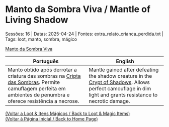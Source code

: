 
# Manto da Sombra Viva / Mantle of Living Shadow

Sessões: 16 | Datas: 2025-04-24 | Fontes: extra_relato_crianca_perdida.txt | Tags: loot, manto, sombra, mágico

[Manto da Sombra Viva](manto_sombra_viva.png)

| Português | English |
|-----------|---------|
| Manto obtido após derrotar a criatura das sombras na [Cripta das Sombras](cripta_das_sombras.md). Permite camuflagem perfeita em ambientes de penumbra e oferece resistência a necrose. | Mantle gained after defeating the shadow creature in the [Crypt of Shadows](cripta_das_sombras.md). Allows perfect camouflage in dim light and grants resistance to necrotic damage. |

[(Voltar a Loot & Itens Mágicos / Back to Loot & Magic Items)](loot.md)  
[(Voltar à Página Inicial / Back to Home Page)](home.md)



















